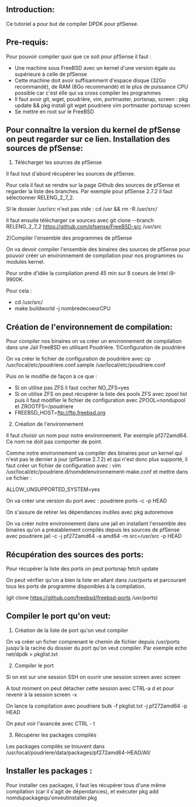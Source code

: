 Introduction:
-------------
Ce tutoriel a pour but de compiler DPDK pour pfSense.

Pre-requis:
-----------
Pour pouvoir compiler quoi que ce soit pour pfSense il faut :

- Une machine sous FreeBSD avec un kernel d'une version égale ou supérieure à celle de pfSense
- Cette machine doit avoir suffisamment d'espace disque (32Go recommandé), de RAM (8Go recommandé) et le plus de puissance CPU possible car c'est elle qui va cross compiler les programmes
- Il faut avoir git, wget, poudrière, vim, portmaster, portsnap, screen : pkg update && pkg install git wget poudriere vim portmaster portsnap screen
- Se mettre en root sur le FreeBSD

Pour connaître la version du kernel de pfSense on peut regarder sur ce lien.
Installation des sources de pfSense:
------------------------------------
1) Télécharger les sources de pfSense

Il faut tout d'abord récupérer les sources de pfSense.

Pour cela il faut se rendre sur la page Github des sources de pfSense et regarder la liste des branches. Par exemple pour pfSense 2.7.2 il faut sélectionner RELENG_2_7_2.

SI le dossier /usr/src n'est pas vide : cd /usr && rm -R /usr/src/

Il faut ensuite télécharger ce sources avec git clone --branch RELENG_2_7_2 https://github.com/pfsense/FreeBSD-src /usr/src

2)Compiler l'ensemble des programmes de pfSense

On va devoir compiler l'ensemble des binaires des sources de pfSense pour pouvoir créer un environnement de compilation pour nos programmes ou modules kernel.

Pour ordre d'idée la compilation prend 45 min sur 8 coeurs de Intel i9-9900K.

Pour cela :

- cd /usr/src/
- make buildworld -j nombredecoeurCPU

Création de l'environnement de compilation:
-------------------------------------------
Pour compiler nos binaires on va créer un environnement de compilation dans une Jail FreeBSD en utilisant Poudrière.
1)Configuration de poudrière

On va créer le fichier de configuration de poudrière avec cp /usr/local/etc/poudriere.conf.sample /usr/local/etc/poudriere.conf

Puis on le modifie de façon à ce que :

- Si on utilise pas ZFS il faut cocher NO_ZFS=yes
- Si on utilise ZFS on peut récupérer la liste des pools ZFS avec zpool list puis il faut modifier le fichier de configuration avec ZPOOL=nondupool et ZROOTFS=/poudriere
- FREEBSD_HOST=ftp://ftp.freebsd.org

2) Création de l'environnement

Il faut choisir un nom pour notre environnement. Par exemple pf272amd64. Ce nom ne doit pas comporter de point.

Comme notre environnement va compiler des binaires pour un kernel qui n'est pas le dernier à jour (pfSense 2.7.2) et qui n'est donc plus supporté, il faut créer un fichier de configuration avec : vim /usr/local/etc/poudriere.d/nomdelenvironnement-make.conf et mettre dans ce fichier :

ALLOW_UNSUPPORTED_SYSTEM=yes

On va créer une version du port avec : poudriere ports -c -p HEAD

On s'assure de retirer les dépendances inutiles avec pkg autoremove

On va créer notre environnement dans une jail en installant l'ensemble des binaires qu'on a préalablement compilés depuis les sources de pfSense avec poudriere jail -c -j pf272amd64 -a amd64 -m src=/usr/src -p HEAD

Récupération des sources des ports:
-----------------------------------
Pour récupérer la liste des ports on peut portsnap fetch update

On peut vérifier qu'on a bien la liste en allant dans /usr/ports et parcourant tous les ports de programme disponibles à la compilation.

(git clone https://github.com/freebsd/freebsd-ports /usr/ports)

Compiler le port qu'on veut:
----------------------------
1) Création de la liste de port qu'on veut compiler

On va créer un ficher comprenant le chemin de fichier depuis /usr/ports jusqu'à la racine du dossier du port qu'on veut compiler. Par exemple echo net/dpdk > pkglist.txt

2) Compiler le port

Si on est sur une session SSH on ouvrir une session screen avec screen

A tout moment on peut détacher cette session avec CTRL-a d et pour revenir à la session screen -x

On lance la compilation avec poudriere bulk -f pkglist.txt -j pf272amd64 -p HEAD

On peut voir l'avancée avec CTRL - t

3) Récupérer les packages compilés

Les packages compilés se trouvent dans /usr/local/poudriere/data/packages/pf272amd64-HEAD/All/

Installer les packages :
-----------------------
Pour installer ces packages, il faut les récupérer tous d'une même compilation (car il s'agit de dépendances), et exécuter pkg add nomdupackagequ'onveutinstaller.pkg

